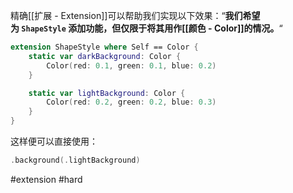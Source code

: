 精确[[扩展 - Extension]]可以帮助我们实现以下效果：“**我们希望为 `ShapeStyle` 添加功能，但仅限于将其用作[[颜色 - Color]]的情况。**“

```swift
extension ShapeStyle where Self == Color {
    static var darkBackground: Color {
        Color(red: 0.1, green: 0.1, blue: 0.2)
    }

    static var lightBackground: Color {
        Color(red: 0.2, green: 0.2, blue: 0.3)
    }
}
```

这样便可以直接使用：

```swift
.background(.lightBackground)
```

#extension #hard 